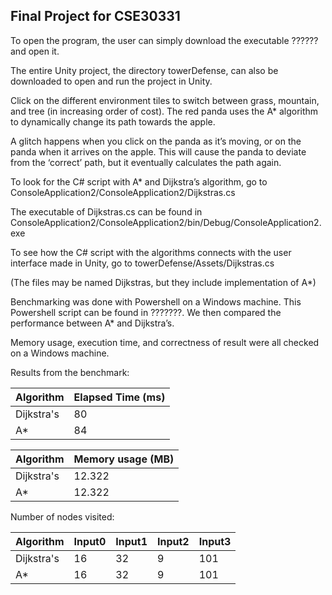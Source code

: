 Final Project for CSE30331
---------------------------

To open the program, the user can simply download the executable ?????? and open it.

The entire Unity project, the directory towerDefense, can also be downloaded to open and run the project in Unity.

Click on the different environment tiles to switch between grass, mountain, and tree (in increasing order of cost). The red panda uses the A* algorithm to dynamically change its path towards the apple.

A glitch happens when you click on the panda as it’s moving, or on the panda when it arrives on the apple. This will cause the panda to deviate from the ‘correct’ path, but it eventually calculates the path again.

To look for the C# script with A* and Dijkstra’s algorithm, go to ConsoleApplication2/ConsoleApplication2/Dijkstras.cs

The executable of Dijkstras.cs can be found in ConsoleApplication2/ConsoleApplication2/bin/Debug/ConsoleApplication2.exe

To see how the C# script with the algorithms connects with the user interface made in Unity, go to towerDefense/Assets/Dijkstras.cs

(The files may be named Dijkstras, but they include implementation of A*)

Benchmarking was done with Powershell on a Windows machine. This Powershell script can be found in ???????. We then compared the performance between A* and Dijkstra’s.

Memory usage, execution time, and correctness of result were all checked on a Windows machine.

Results from the benchmark:

| Algorithm  | Elapsed Time (ms) |
|------------|-------------------|
| Dijkstra's | 80                |
| A*         | 84                |


| Algorithm  | Memory usage (MB) |
|------------|-------------------|
| Dijkstra's | 12.322            |
| A*         | 12.322            |

Number of nodes visited:

| Algorithm  | Input0 | Input1 | Input2 | Input3 |
|------------|--------|--------|--------|--------|
| Dijkstra's | 16     | 32     | 9      | 101    |
| A*         | 16     | 32     | 9      | 101    |
